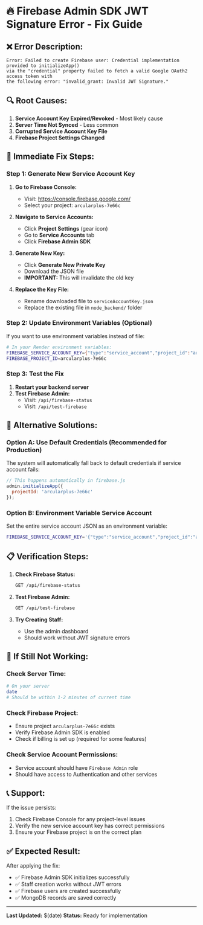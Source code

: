 # 🔥 Firebase Admin SDK JWT Signature Error - Fix Guide

## ❌ **Error Description:**
```
Error: Failed to create Firebase user: Credential implementation provided to initializeApp() 
via the "credential" property failed to fetch a valid Google OAuth2 access token with 
the following error: "invalid_grant: Invalid JWT Signature."
```

## 🔍 **Root Causes:**
1. **Service Account Key Expired/Revoked** - Most likely cause
2. **Server Time Not Synced** - Less common
3. **Corrupted Service Account Key File**
4. **Firebase Project Settings Changed**

## 🚀 **Immediate Fix Steps:**

### **Step 1: Generate New Service Account Key**

1. **Go to Firebase Console:**
   - Visit: https://console.firebase.google.com/
   - Select your project: `arcularplus-7e66c`

2. **Navigate to Service Accounts:**
   - Click **Project Settings** (gear icon)
   - Go to **Service Accounts** tab
   - Click **Firebase Admin SDK**

3. **Generate New Key:**
   - Click **Generate New Private Key**
   - Download the JSON file
   - **IMPORTANT:** This will invalidate the old key

4. **Replace the Key File:**
   - Rename downloaded file to `serviceAccountKey.json`
   - Replace the existing file in `node_backend/` folder

### **Step 2: Update Environment Variables (Optional)**

If you want to use environment variables instead of file:

```bash
# In your Render environment variables:
FIREBASE_SERVICE_ACCOUNT_KEY={"type":"service_account","project_id":"arcularplus-7e66c",...}
FIREBASE_PROJECT_ID=arcularplus-7e66c
```

### **Step 3: Test the Fix**

1. **Restart your backend server**
2. **Test Firebase Admin:**
   - Visit: `/api/firebase-status`
   - Visit: `/api/test-firebase`

## 🔧 **Alternative Solutions:**

### **Option A: Use Default Credentials (Recommended for Production)**

The system will automatically fall back to default credentials if service account fails:

```javascript
// This happens automatically in firebase.js
admin.initializeApp({
  projectId: 'arcularplus-7e66c'
});
```

### **Option B: Environment Variable Service Account**

Set the entire service account JSON as an environment variable:

```bash
FIREBASE_SERVICE_ACCOUNT_KEY='{"type":"service_account","project_id":"arcularplus-7e66c",...}'
```

## 📋 **Verification Steps:**

1. **Check Firebase Status:**
   ```bash
   GET /api/firebase-status
   ```

2. **Test Firebase Admin:**
   ```bash
   GET /api/test-firebase
   ```

3. **Try Creating Staff:**
   - Use the admin dashboard
   - Should work without JWT signature errors

## 🚨 **If Still Not Working:**

### **Check Server Time:**
```bash
# On your server
date
# Should be within 1-2 minutes of current time
```

### **Check Firebase Project:**
- Ensure project `arcularplus-7e66c` exists
- Verify Firebase Admin SDK is enabled
- Check if billing is set up (required for some features)

### **Check Service Account Permissions:**
- Service account should have `Firebase Admin` role
- Should have access to Authentication and other services

## 📞 **Support:**

If the issue persists:
1. Check Firebase Console for any project-level issues
2. Verify the new service account key has correct permissions
3. Ensure your Firebase project is on the correct plan

## ✅ **Expected Result:**

After applying the fix:
- ✅ Firebase Admin SDK initializes successfully
- ✅ Staff creation works without JWT errors
- ✅ Firebase users are created successfully
- ✅ MongoDB records are saved correctly

---

**Last Updated:** $(date)
**Status:** Ready for implementation
